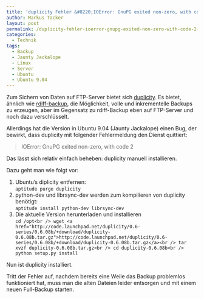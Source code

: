 ```yaml
---
title: 'duplicity Fehler &#8220;IOError: GnuPG exited non-zero, with code 2&#8243; unter Ubuntu beheben'
author: Markus Tacker
layout: post
permalink: /duplicity-fehler-ioerror-gnupg-exited-non-zero-with-code-2-unter-ubuntu-beheben
categories:
  - Technik
tags:
  - Backup
  - Jaunty Jackalope
  - Linux
  - Server
  - Ubuntu
  - Ubuntu 9.04
---
```

Zum Sichern von Daten auf FTP-Server bietet sich [duplicity][1]. Es bietet, ähnlich wie [rdiff-backup][2], die Möglichkeit, volle und inkrementelle Backups zu erzeugen, aber im Gegensatz zu rdiff-Backup eben auf FTP-Server und noch dazu verschlüsselt.

Allerdings hat die Version in Ubuntu 9.04 (Jaunty Jackalope) einen Bug, der bewirkt, dass duplicity mit folgender Fehlermeldung den Dienst quittiert:

> IOError: GnuPG exited non-zero, with code 2

Das lässt sich relativ einfach beheben: duplicity manuell installieren.

Dazu geht man wie folgt vor:

1.  Ubuntu&#8217;s diplicity entfernen:  
    `aptitude purge duplicity` 
2.  python-dev und librsync-dev werden zum kompilieren von duplicity benötigt:  
    `aptitude install python-dev librsync-dev` 
3.  Die aktuelle Version herunterladen und installieren  
    `cd /opt<br />
wget <a href="http://code.launchpad.net/duplicity/0.6-series/0.6.08b/+download/duplicity-0.6.08b.tar.gz">http://code.launchpad.net/duplicity/0.6-series/0.6.08b/+download/duplicity-0.6.08b.tar.gz</a><br />
tar xvzf duplicity-0.6.08b.tar.gz<br />
cd duplicity-0.6.08b<br />
python setup.py install` 

Nun ist duplicity installiert.

Tritt der Fehler auf, nachdem bereits eine Weile das Backup problemlos funktioniert hat, muss man die alten Dateien leider entsorgen und mit einem neuen Full-Backup starten.

 [1]: http://duplicity.nongnu.org/
 [2]: http://rdiff-backup.nongnu.org/
